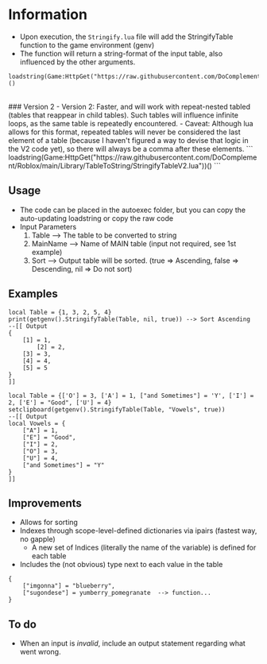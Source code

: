 # Information
- Upon execution, the `Stringify.lua` file will add the StringifyTable function to the game environment (genv)
- The function will return a string-format of the input table, also influenced by the other arguments.

```   
loadstring(Game:HttpGet("https://raw.githubusercontent.com/DoComplement/Roblox/main/Library/TableToString/StringifyTable.lua"))()
```    
<br />
### Version 2
- Version 2: Faster, and will work with repeat-nested tabled (tables that reappear in child tables). Such tables will influence infinite loops, as the same table is repeatedly encountered.   
- Caveat: Although lua allows for this format, repeated tables will never be considered the last element of a table (because I haven't figured a way to devise that logic in the V2 code yet), so there will always be a comma after these elements.   
```
loadstring(Game:HttpGet("https://raw.githubusercontent.com/DoComplement/Roblox/main/Library/TableToString/StringifyTableV2.lua"))()
```


## Usage
- The code can be placed in the autoexec folder, but you can copy the auto-updating loadstring or copy the raw code 
- Input Parameters
    1) <tuple> Table	 --> The table to be converted to string
    2) <string> MainName --> Name of MAIN table (input not required, see 1st example)
    3) <boolean> Sort 	 --> Output table will be sorted. (true => Ascending, false => Descending, nil => Do not sort)

## Examples
```  
local Table = {1, 3, 2, 5, 4}
print(getgenv().StringifyTable(Table, nil, true)) --> Sort Ascending
--[[ Output
{
	[1] = 1,
    	[2] = 2,
	[3] = 3,
	[4] = 4,
	[5] = 5
}
]]   
```
```
local Table = {['O'] = 3, ['A'] = 1, ["and Sometimes"] = 'Y', ['I'] = 2, ['E'] = "Good", ['U'] = 4}
setclipboard(getgenv().StringifyTable(Table, "Vowels", true))
--[[ Output
local Vowels = {
	["A"] = 1,
	["E"] = "Good",
	["I"] = 2,
	["O"] = 3,
	["U"] = 4,
	["and Sometimes"] = "Y"
}
]]
```

## Improvements
- Allows for sorting 
- Indexes through scope-level-defined dictionaries via ipairs (fastest way, no gapple)  
    - A new set of Indices (literally the name of the variable) is defined for each table  
- Includes the (not obvious) type next to each value in the table
```  
{ 
    ["imgonna"] = "blueberry", 
    ["sugondese"] = yumberry_pomegranate  --> function...   
}
```  

## To do
- When an input is _invalid_, include an output statement regarding what went wrong.
